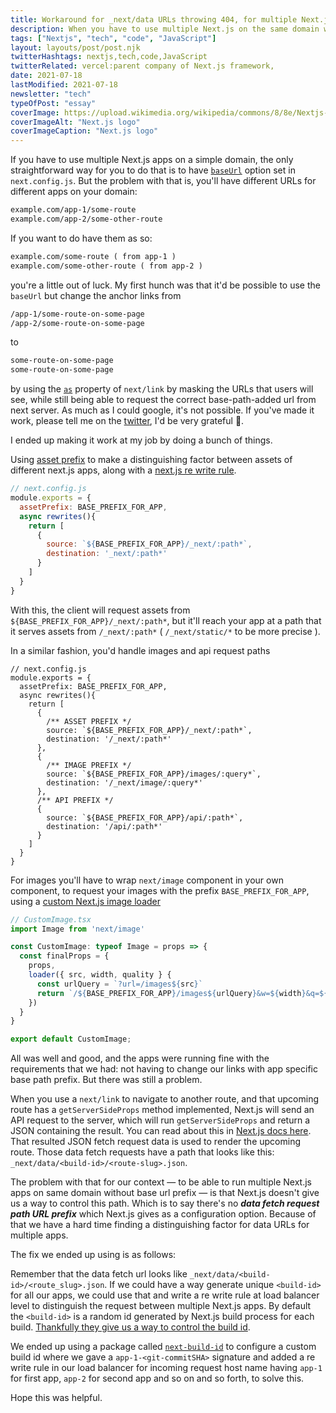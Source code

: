 ```yaml
---
title: Workaround for _next/data URLs throwing 404, for multiple Next.js Apps Running On Same Domain
description: When you have to use multiple Next.js on the same domain without having basepath for each app, it gets tricky to make **_next/data**
tags: ["Nextjs", "tech", "code", "JavaScript"]
layout: layouts/post/post.njk
twitterHashtags: nextjs,tech,code,JavaScript
twitterRelated: vercel:parent company of Next.js framework,
date: 2021-07-18
lastModified: 2021-07-18
newsletter: "tech"
typeOfPost: "essay"
coverImage: https://upload.wikimedia.org/wikipedia/commons/8/8e/Nextjs-logo.svg
coverImageAlt: "Next.js logo"
coverImageCaption: "Next.js logo"
---
```


If you have to use multiple Next.js apps on a simple domain, the only straightforward way for you to do that is to have [`baseUrl`](https://nextjs.org/docs/api-reference/next.config.js/basepath) option set in `next.config.js`. But the problem with that is, you'll have different URLs for different apps on your domain: 

```md
example.com/app-1/some-route
example.com/app-2/some-other-route
```

If you want to do have them as so:

```md
example.com/some-route ( from app-1 )
example.com/some-other-route ( from app-2 )
```

you're a little out of luck. My first hunch was that it'd be possible to use the `baseUrl` but change the anchor links from 

```md
/app-1/some-route-on-some-page
/app-2/some-route-on-some-page
```

to 

```md
some-route-on-some-page
some-route-on-some-page
```

by using the [`as`](https://nextjs.org/docs/api-reference/next/link) property of `next/link` by masking the URLs that users will see, while still being able to request the correct base-path-added url from next server. As much as I could google, it's not possible. If you've made it work, please tell me on the [twitter](https://twitter.com/gdadsriver), I'd be very grateful 🌻.

I ended up making it work at my job by doing a bunch of things.

Using [asset prefix](https://nextjs.org/docs/api-reference/next.config.js/cdn-support-with-asset-prefix) to make a distinguishing factor between assets of different next.js apps, along with a [next.js re write rule](https://nextjs.org/docs/api-reference/next.config.js/rewrites).

```js
// next.config.js
module.exports = {
  assetPrefix: BASE_PREFIX_FOR_APP,
  async rewrites(){
    return [
      {
        source: `${BASE_PREFIX_FOR_APP}/_next/:path*`,
        destination: '_next/:path*'
      }
    ]
  }
}
```

With this, the client will request assets from `${BASE_PREFIX_FOR_APP}/_next/:path*`, but it'll reach your app at a path that it serves assets from `/_next/:path*` ( `/_next/static/*` to be more precise ).


In a similar fashion, you'd handle images and api request paths

```js/10-17
// next.config.js
module.exports = {
  assetPrefix: BASE_PREFIX_FOR_APP,
  async rewrites(){
    return [
      {
        /** ASSET PREFIX */
        source: `${BASE_PREFIX_FOR_APP}/_next/:path*`,
        destination: '/_next/:path*'
      },
      {
        /** IMAGE PREFIX */
        source: `${BASE_PREFIX_FOR_APP}/images/:query*`,
        destination: '/_next/image/:query*'
      },
      /** API PREFIX */
      {
        source: `${BASE_PREFIX_FOR_APP}/api/:path*`,
        destination: '/api/:path*'
      }
    ]
  }
}
```

For images you'll have to wrap `next/image` component in your own component, to request your images with the prefix `BASE_PREFIX_FOR_APP`, using a [custom Next.js image loader](https://nextjs.org/docs/api-reference/next/image#loader)

```ts
// CustomImage.tsx
import Image from 'next/image'

const CustomImage: typeof Image = props => {
  const finalProps = {
    props,
    loader({ src, width, quality } {
      const urlQuery = `?url=/images${src}`
      return `/${BASE_PREFIX_FOR_APP}/images${urlQuery}&w=${width}&q=${quality ?? 75}`
    })
  }
}

export default CustomImage;
```

All was well and good, and the apps were running fine with the requirements that we had: not having to change our links with app specific base path prefix. But there was still a problem.

When you use a `next/link` to navigate to another route, and that upcoming route has a `getServerSideProps` method implemented, Next.js will send an API request to the server, which will run `getServerSideProps` and return a JSON containing the result. You can read about this in [Next.js docs here](https://nextjs.org/docs/basic-features/data-fetching#only-runs-on-server-side). That resulted JSON fetch request data is used to render the upcoming route. Those data fetch requests have a path that looks like this: `_next/data/<build-id>/<route-slug>.json`.

The problem with that for our context — to be able to run multiple Next.js apps on same domain without base url prefix — is that Next.js doesn't give us a way to control this path. Which is to say there's no **_data fetch request path URL prefix_** which Next.js gives as a configuration option. Because of that we have a hard time finding a distinguishing factor for data URLs for multiple apps.

The fix we ended up using is as follows:

Remember that the data fetch url looks like `_next/data/<build-id>/<route_slug>.json`. If we could have a way generate unique `<build-id>` for all our apps, we could use that and write a re write rule at load balancer level to distinguish the request between multiple Next.js apps. By default the `<build-id>` is a random id generated by Next.js build process for each build. [Thankfully they give us a way to control the build id](https://nextjs.org/docs/api-reference/next.config.js/configuring-the-build-id).

We ended up using a package called [`next-build-id`](https://github.com/nexdrew/next-build-id#readme) to configure a custom build id where we gave a `app-1-<git-commitSHA>` signature and added a re write rule in our load balancer for incoming request host name having `app-1` for first app, `app-2` for second app and so on and so forth, to solve this.

Hope this was helpful.